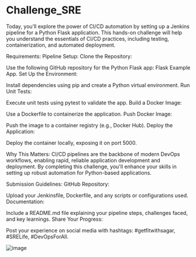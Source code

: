 # Challenge_SRE
Today, you’ll explore the power of CI/CD automation by setting up a Jenkins pipeline for a Python Flask application. This hands-on challenge will help you understand the essentials of CI/CD practices, including testing, containerization, and automated deployment.



Requirements:
Pipeline Setup:
Clone the Repository:

Use the following GitHub repository for the Python Flask app:
Flask Example App.
Set Up the Environment:

Install dependencies using pip and create a Python virtual environment.
Run Unit Tests:

Execute unit tests using pytest to validate the app.
Build a Docker Image:

Use a Dockerfile to containerize the application.
Push Docker Image:

Push the image to a container registry (e.g., Docker Hub).
Deploy the Application:

Deploy the container locally, exposing it on port 5000.

Why This Matters:
CI/CD pipelines are the backbone of modern DevOps workflows, enabling rapid, reliable application development and deployment. By completing this challenge, you'll enhance your skills in setting up robust automation for Python-based applications.



Submission Guidelines:
GitHub Repository:

Upload your Jenkinsfile, Dockerfile, and any scripts or configurations used.
Documentation:

Include a README.md file explaining your pipeline steps, challenges faced, and key learnings.
Share Your Progress:

Post your experience on social media with hashtags: #getfitwithsagar, #SRELife, #DevOpsForAll.


![image](https://github.com/user-attachments/assets/d97b22c9-a69c-4010-b243-4522f86a2d2d)


